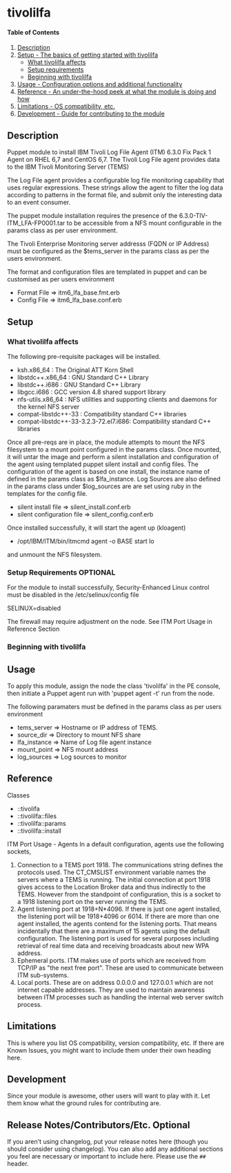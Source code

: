 # tivolilfa

#### Table of Contents

1. [Description](#description)
1. [Setup - The basics of getting started with tivolilfa](#setup)
    * [What tivolilfa affects](#what-tivolilfa-affects)
    * [Setup requirements](#setup-requirements)
    * [Beginning with tivolilfa](#beginning-with-tivolilfa)
1. [Usage - Configuration options and additional functionality](#usage)
1. [Reference - An under-the-hood peek at what the module is doing and how](#reference)
1. [Limitations - OS compatibility, etc.](#limitations)
1. [Development - Guide for contributing to the module](#development)

## Description

Puppet module to install IBM Tivoli Log File Agent (ITM) 6.3.0 Fix Pack 1 Agent on RHEL 6,7 and
CentOS 6,7. The Tivoli Log File agent provides data to the IBM Tivoli Monitoring Server (TEMS)

The Log File agent provides a configurable log file monitoring capability that uses
regular expressions. These strings allow the agent to filter the log data according to
patterns in the format file, and submit only the interesting data to an event consumer.

The puppet module installation requires the presence of the 6.3.0-TIV-ITM_LFA-FP0001.tar to be
accessible from a NFS mount configurable in the params class as per user environment.

The Tivoli Enterprise Monitoring server addresss (FQDN or IP Address) must be configured
as the $tems_server in the params class as per the users environment.

The format and configuration files are templated in puppet and can be customised as per
users environment

* Format File => itm6\_lfa_base.fmt.erb
* Config File => itm6\_lfa_base.conf.erb


## Setup

### What tivolilfa affects

The following pre-requisite packages will be installed.

* ksh.x86_64                           : The Original ATT Korn Shell
* libstdc++.x86_64                     : GNU Standard C++ Library
* libstdc++.i686                       : GNU Standard C++ Library
* libgcc.i686                          : GCC version 4.8 shared support library
* nfs-utils.x86_64                     : NFS utilities and supporting clients and daemons for the kernel NFS server
* compat-libstdc++-33                  : Compatibility standard C++ libraries
* compat-libstdc++-33-3.2.3-72.el7.i686: Compatibility standard C++ libraries



Once all pre-reqs are in place, the module attempts to mount the NFS filesystem to a mount point configured in the params class.
Once mounted, it will untar the image and perform a silent installation and configuration of the
agent using templated puppet silent install and config files. The configuration of the agent is based on one install, the instance
name of defined in the params class as $lfa_instance. Log Sources are also defined in the params class under $log_sources are are
set using ruby in the templates for the config file.

* silent install file       => silent\_install.conf.erb
* silent configuration file => silent\_config.conf.erb

Once installed successfully, it will start the agent up (kloagent)

* /opt/IBM/ITM/bin/itmcmd agent -o BASE start lo

and unmount the NFS filesystem.


### Setup Requirements **OPTIONAL**

For the module to install successfully, Security-Enhanced Linux control must be
disabled in the /etc/selinux/config file

SELINUX=disabled

The firewall may require adjustment on the node. See ITM Port Usage in Reference Section


### Beginning with tivolilfa


## Usage

To apply this module, assign the node the class 'tivolilfa' in the PE console, then initiate a Puppet agent run with 'puppet agent -t' run from the node.

The following paramaters must be defined in the params class as per users environment

* tems_server  => Hostname or IP address of TEMS.
* source_dir   => Directory to mount NFS share
* lfa_instance => Name of Log file agent instance
* mount_point  => NFS mount address
* log_sources  => Log sources to monitor



## Reference

Classes

* ::tivolifa
* ::tivolilfa::files
* ::tivolilfa::params
* ::tivolilfa::install

ITM Port Usage - Agents In a default configuration, agents use the following sockets,
1. Connection to a TEMS port 1918. The communications string defines the protocols used. The CT_CMSLIST environment variable names the servers where a TEMS is running. The initial connection at port 1918 gives access to the Location Broker data and thus indirectly to the TEMS. However from the standpoint of configuration, this is a socket to a 1918 listening port on the server running the TEMS.
2. Agent listening port at 1918+N*4096. If there is just one agent installed, the listening port will be 1918+4096 or 6014. If there are more than one agent installed, the agents contend for the listening ports. That means incidentally that there are a maximum of 15 agents using the default configuration. The listening port is used for several purposes including retrieval of real time data and receiving broadcasts about new WPA address.
3. Ephemeral ports. ITM makes use of ports which are received from TCP/IP as "the next free port". These are used to communicate between ITM sub-systems.
4. Local ports. These are on address 0.0.0.0 and 127.0.0.1 which are not internet capable addresses. They are used to maintain awareness between ITM processes such as handling the internal web server switch process.


## Limitations

This is where you list OS compatibility, version compatibility, etc. If there
are Known Issues, you might want to include them under their own heading here.

## Development

Since your module is awesome, other users will want to play with it. Let them
know what the ground rules for contributing are.

## Release Notes/Contributors/Etc. **Optional**

If you aren't using changelog, put your release notes here (though you should
consider using changelog). You can also add any additional sections you feel
are necessary or important to include here. Please use the `## ` header.





